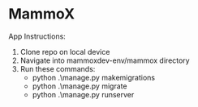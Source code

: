 # MammoX

App Instructions:

1. Clone repo on local device
2. Navigate into mammoxdev-env/mammox directory
3. Run these commands:
    - python .\manage.py makemigrations
    - python .\manage.py migrate
    - python .\manage.py runserver
